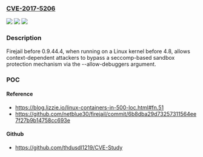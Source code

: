 ### [CVE-2017-5206](https://cve.mitre.org/cgi-bin/cvename.cgi?name=CVE-2017-5206)
![](https://img.shields.io/static/v1?label=Product&message=n%2Fa&color=blue)
![](https://img.shields.io/static/v1?label=Version&message=n%2Fa&color=blue)
![](https://img.shields.io/static/v1?label=Vulnerability&message=n%2Fa&color=brighgreen)

### Description

Firejail before 0.9.44.4, when running on a Linux kernel before 4.8, allows context-dependent attackers to bypass a seccomp-based sandbox protection mechanism via the --allow-debuggers argument.

### POC

#### Reference
- https://blog.lizzie.io/linux-containers-in-500-loc.html#fn.51
- https://github.com/netblue30/firejail/commit/6b8dba29d73257311564ee7f27b9b14758cc693e

#### Github
- https://github.com/thdusdl1219/CVE-Study

